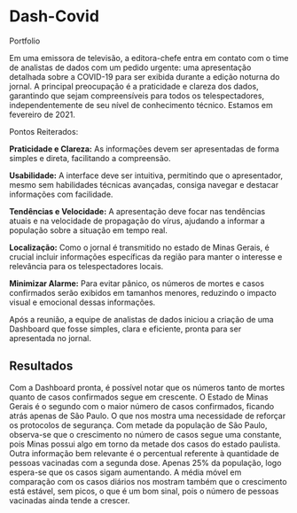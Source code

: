 # Dash-Covid
 Portfolio


Em uma emissora de televisão, a editora-chefe entra em contato com o time de analistas de dados com um pedido urgente: uma apresentação detalhada sobre a COVID-19 para ser exibida durante a edição noturna do jornal. A principal preocupação é a praticidade e clareza dos dados, garantindo que sejam compreensíveis para todos os telespectadores, independentemente de seu nível de conhecimento técnico. Estamos em fevereiro de 2021.

Pontos Reiterados:

**Praticidade e Clareza:** As informações devem ser apresentadas de forma simples e direta, facilitando a compreensão.

**Usabilidade:** A interface deve ser intuitiva, permitindo que o apresentador, mesmo sem habilidades técnicas avançadas, consiga navegar e destacar informações com facilidade.

**Tendências e Velocidade:** A apresentação deve focar nas tendências atuais e na velocidade de propagação do vírus, ajudando a informar a população sobre a situação em tempo real.

**Localização:** Como o jornal é transmitido no estado de Minas Gerais, é crucial incluir informações específicas da região para manter o interesse e relevância para os telespectadores locais.

**Minimizar Alarme:** Para evitar pânico, os números de mortes e casos confirmados serão exibidos em tamanhos menores, reduzindo o impacto visual e emocional dessas informações.

Após a reunião, a equipe de analistas de dados iniciou a criação de uma Dashboard que fosse simples, clara e eficiente, pronta para ser apresentada no jornal.


## Resultados

Com a Dashboard pronta, é possível notar que os números tanto de mortes quanto de casos confirmados segue em crescente. O Estado de Minas Gerais é o segundo com o maior número de casos confirmados, ficando atrás apenas de São Paulo. O que nos mostra uma necessidade de reforçar os protocolos de segurança. Com metade da população de São Paulo, observa-se que o crescimento no número de casos segue uma constante, pois Minas possui algo em torno da metade dos casos do estado paulista. Outra informação bem relevante é o percentual referente à quantidade de pessoas vacinadas com a segunda dose. Apenas 25% da população, logo espera-se que os casos sigam aumentando. A média móvel em comparação com os casos diários nos mostram também que o crescimento está estável, sem picos, o que é um bom sinal, pois o número de pessoas vacinadas ainda tende a crescer.
